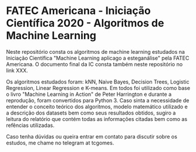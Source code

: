 # FATEC Americana - Iniciação Científica 2020 - Algoritmos de Machine Learning


Neste repositório consta os algoritmos de machine learning estudados na Iniciação Científica "Machine Learning aplicago a esteganálise" pela FATEC Americana. O documento final da IC consta também neste repositório no link XXX.


Os algoritmos estudados foram: kNN, Naive Bayes, Decision Trees, Logistic Regression, Linear Regression e K-means. Em todos foi utilizado como base o livro "Machine Learning in Action" de Peter Harrington e durante a reprodução, foram convertidos para Python 3. Caso sinta a necessidade de entender o conceito teórico dos algoritmos, modelo matemático utilizado e a descrição dos datasets bem como seus resultados obtidos, sugiro a leitura do relatório que contém todas as informações citadas bem como as refências utilizadas.
 
 Caso tenha dúvidas ou queira entrar em contato para discutir sobre os estudos, me chame no telegram at tcgomes.
